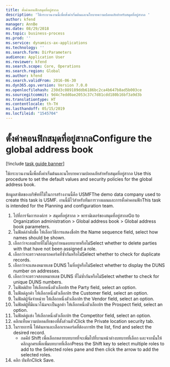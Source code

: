 ```yaml
---
title: ตั้งค่าคอนฟิกสมุดที่อยู่สากล
description: 'ใช้กระบวนงานนี้เพื่อตั้งค่าเริ่มต้นและนโยบายความปลอดภัยสำหรับสมุดที่อยู่สากล '
author: kfend
manager: AnnBe
ms.date: 08/29/2018
ms.topic: business-process
ms.prod: ''
ms.service: dynamics-ax-applications
ms.technology: ''
ms.search.form: DirParameters
audience: Application User
ms.reviewer: kfend
ms.search.scope: Core, Operations
ms.search.region: Global
ms.author: kfend
ms.search.validFrom: 2016-06-30
ms.dyn365.ops.version: Version 7.0.0
ms.openlocfilehash: 230d3c089189ddb6186bc2ca4b647b8ad5b003ce
ms.sourcegitcommit: 9d4c7edd0ae2053c37c7d81cdd180b16bf3a9d3b
ms.translationtype: HT
ms.contentlocale: th-TH
ms.lasthandoff: 05/15/2019
ms.locfileid: "1545704"
---
```

# <a name="configure-the-global-address-book"></a><span data-ttu-id="3b1d0-103">ตั้งค่าคอนฟิกสมุดที่อยู่สากล</span><span class="sxs-lookup"><span data-stu-id="3b1d0-103">Configure the global address book</span></span>

[!include [task guide banner](../../includes/task-guide-banner.md)]

<span data-ttu-id="3b1d0-104">ใช้กระบวนงานนี้เพื่อตั้งค่าเริ่มต้นและนโยบายความปลอดภัยสำหรับสมุดที่อยู่สากล </span><span class="sxs-lookup"><span data-stu-id="3b1d0-104">Use this procedure to set the default values and security policies for the global address book.</span></span> 

<span data-ttu-id="3b1d0-105">ข้อมูลสาธิตของบริษัทที่ใช้ในการสร้างงานนี้คือ USMF</span><span class="sxs-lookup"><span data-stu-id="3b1d0-105">The demo data company used to create this task is USMF.</span></span> <span data-ttu-id="3b1d0-106">งานนี้มีไว้สำหรับทีมการวางแผนและการตั้งค่าคอนฟิก</span><span class="sxs-lookup"><span data-stu-id="3b1d0-106">This task is intended for the Planning and configuration team.</span></span>

1. <span data-ttu-id="3b1d0-107">ไปที่การจัดการองค์กร > สมุดที่อยู่สากล > พารามิเตอร์ของสมุดที่อยู่สากล</span><span class="sxs-lookup"><span data-stu-id="3b1d0-107">Go to Organization administration > Global address book > Global address book parameters.</span></span>
2. <span data-ttu-id="3b1d0-108">ในฟิลด์ลำดับชื่อ ให้เลือกวิธีการแสดงชื่อ</span><span class="sxs-lookup"><span data-stu-id="3b1d0-108">In the Name sequence field, select how names should be shown.</span></span>
3. <span data-ttu-id="3b1d0-109">เลือกว่าจะลบฝ่ายที่ไม่ได้ถูกกำหนดบทบาทหรือไม่</span><span class="sxs-lookup"><span data-stu-id="3b1d0-109">Select whether to delete parties with that have not been assigned a role.</span></span>
4. <span data-ttu-id="3b1d0-110">เลือกว่าจะตรวจสอบเรกคอร์ดที่ซ้ำกันหรือไม่</span><span class="sxs-lookup"><span data-stu-id="3b1d0-110">Select whether to check for duplicate records.</span></span>
5. <span data-ttu-id="3b1d0-111">เลือกว่าจะแสดงหมายเลข DUNS ในที่อยู่หรือไม่</span><span class="sxs-lookup"><span data-stu-id="3b1d0-111">Select whether to display the DUNS number on addresses.</span></span>
6. <span data-ttu-id="3b1d0-112">เลือกว่าจะตรวจสอบหมายเลข DUNS ที่ไม่ซ้ำกันหรือไม่</span><span class="sxs-lookup"><span data-stu-id="3b1d0-112">Select whether to check for unique DUNS numbers.</span></span>
7. <span data-ttu-id="3b1d0-113">ในฟิลด์ฝ่าย ให้เลือกหนึ่งตัวเลือก</span><span class="sxs-lookup"><span data-stu-id="3b1d0-113">In the Party field, select an option.</span></span>
8. <span data-ttu-id="3b1d0-114">ในฟิลด์ลูกค้า ให้เลือกหนึ่งตัวเลือก</span><span class="sxs-lookup"><span data-stu-id="3b1d0-114">In the Customer field, select an option.</span></span>
9. <span data-ttu-id="3b1d0-115">ในฟิลด์ผู้จัดจำหน่าย ให้เลือกหนึ่งตัวเลือก</span><span class="sxs-lookup"><span data-stu-id="3b1d0-115">In the Vendor field, select an option.</span></span>
10. <span data-ttu-id="3b1d0-116">ในฟิลด์ผู้ที่มีแนวโน้มจะเป็นลูกค้า ให้เลือกหนึ่งตัวเลือก</span><span class="sxs-lookup"><span data-stu-id="3b1d0-116">In the Prospect field, select an option.</span></span>
11. <span data-ttu-id="3b1d0-117">ในฟิลด์คู่แข่ง ให้เลือกหนึ่งตัวเลือก</span><span class="sxs-lookup"><span data-stu-id="3b1d0-117">In the Competitor field, select an option.</span></span>
12. <span data-ttu-id="3b1d0-118">คลิกแท็บความปลอดภัยของที่ตั้งส่วนตัว</span><span class="sxs-lookup"><span data-stu-id="3b1d0-118">Click the Private location security tab.</span></span>
13. <span data-ttu-id="3b1d0-119">ในรายการนี้ ให้ค้นหาและเลือกเรกคอร์ดที่ต้องการ</span><span class="sxs-lookup"><span data-stu-id="3b1d0-119">In the list, find and select the desired record.</span></span>
    * <span data-ttu-id="3b1d0-120">กดคีย์ Shift เพื่อเลือกหลายบทบาทที่จะเพิ่มไปที่บานหน้าต่างบทบาทที่เลือก และจากนั้นให้คลิกลูกศรเพื่อเพิ่มบทบาทที่เลือก</span><span class="sxs-lookup"><span data-stu-id="3b1d0-120">Press the Shift key to select multiple roles to add to the Selected roles pane and then click the arrow to add the selected roles.</span></span>  
14. <span data-ttu-id="3b1d0-121">คลิก บันทึก</span><span class="sxs-lookup"><span data-stu-id="3b1d0-121">Click Save.</span></span>

